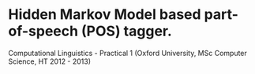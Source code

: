 Hidden Markov Model based part-of-speech (POS) tagger.
==============
Computational Linguistics - Practical 1 (Oxford University, MSc Computer Science, HT 2012 - 2013)
